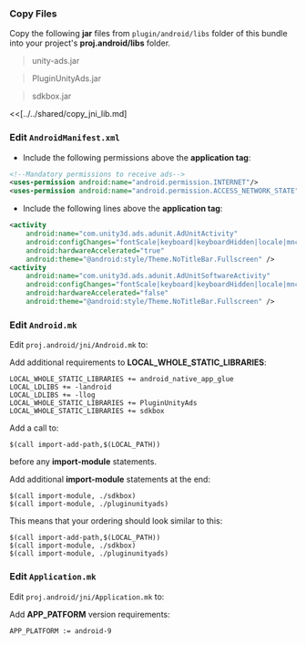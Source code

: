 ### Copy Files
Copy the following __jar__ files from `plugin/android/libs` folder of this
bundle into your project's __proj.android/libs__ folder.

> unity-ads.jar

> PluginUnityAds.jar

> sdkbox.jar


<<[../../shared/copy_jni_lib.md]


### Edit `AndroidManifest.xml`
* Include the following permissions above the __application tag__:

```xml
<!--Mandatory permissions to receive ads-->
<uses-permission android:name="android.permission.INTERNET"/>
<uses-permission android:name="android.permission.ACCESS_NETWORK_STATE"/>
```

* Include the following lines above the __application tag__:

```xml
<activity
    android:name="com.unity3d.ads.adunit.AdUnitActivity"
    android:configChanges="fontScale|keyboard|keyboardHidden|locale|mnc|mcc|navigation|orientation|screenLayout|screenSize|smallestScreenSize|uiMode|touchscreen"
    android:hardwareAccelerated="true"
    android:theme="@android:style/Theme.NoTitleBar.Fullscreen" />
<activity
    android:name="com.unity3d.ads.adunit.AdUnitSoftwareActivity"
    android:configChanges="fontScale|keyboard|keyboardHidden|locale|mnc|mcc|navigation|orientation|screenLayout|screenSize|smallestScreenSize|uiMode|touchscreen"
    android:hardwareAccelerated="false"
    android:theme="@android:style/Theme.NoTitleBar.Fullscreen" />
```

### Edit `Android.mk`
Edit `proj.android/jni/Android.mk` to:

Add additional requirements to __LOCAL_WHOLE_STATIC_LIBRARIES__:
```
LOCAL_WHOLE_STATIC_LIBRARIES += android_native_app_glue
LOCAL_LDLIBS += -landroid
LOCAL_LDLIBS += -llog
LOCAL_WHOLE_STATIC_LIBRARIES += PluginUnityAds
LOCAL_WHOLE_STATIC_LIBRARIES += sdkbox
```

Add a call to:
```
$(call import-add-path,$(LOCAL_PATH))
```
before any __import-module__ statements.

Add additional __import-module__ statements at the end:
```
$(call import-module, ./sdkbox)
$(call import-module, ./pluginunityads)
```

This means that your ordering should look similar to this:
```
$(call import-add-path,$(LOCAL_PATH))
$(call import-module, ./sdkbox)
$(call import-module, ./pluginunityads)
```

### Edit `Application.mk`
Edit `proj.android/jni/Application.mk` to:

Add __APP_PATFORM__ version requirements:
```
APP_PLATFORM := android-9
```
